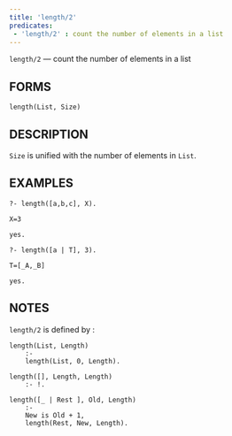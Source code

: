 ```yaml
---
title: 'length/2'
predicates:
 - 'length/2' : count the number of elements in a list
---
```

`length/2` — count the number of elements in a list

## FORMS
```
length(List, Size)
```
## DESCRIPTION

`Size` is unified with the number of elements in `List`.

## EXAMPLES
```
?- length([a,b,c], X).

X=3

yes.

?- length([a | T], 3).

T=[_A,_B] 

yes.
```

## NOTES

`length/2` is defined by :

```
length(List, Length) 
    :- 
    length(List, 0, Length).

length([], Length, Length) 
    :- !.

length([_ | Rest ], Old, Length) 
    :-
    New is Old + 1,
    length(Rest, New, Length).
```

